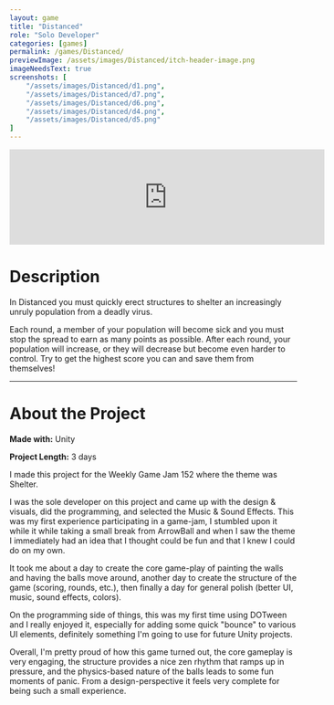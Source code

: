 ```yaml
---
layout: game
title: "Distanced"
role: "Solo Developer"
categories: [games]
permalink: /games/Distanced/
previewImage: /assets/images/Distanced/itch-header-image.png
imageNeedsText: true
screenshots: [
    "/assets/images/Distanced/d1.png",
    "/assets/images/Distanced/d7.png",
    "/assets/images/Distanced/d6.png",
    "/assets/images/Distanced/d4.png",
    "/assets/images/Distanced/d5.png"
]
---
```

<div class="itch-container">
<iframe src="https://itch.io/embed/664461" width="552" height="167" frameborder="0"><a href="https://jaideng123.itch.io/distanced">Distanced by jaideng123</a></iframe>
</div>

# Description
In Distanced you must quickly erect structures to shelter an increasingly unruly population from a deadly virus.

Each round, a member of your population will become sick and you must stop the spread to earn as many points as possible. After each round, your population will increase, or they will decrease but become even harder to control. Try to get the highest score you can and save them from themselves!

---
# About the Project
**Made with:** Unity

**Project Length:** 3 days

I made this project for the Weekly Game Jam 152 where the theme was Shelter.

I was the sole developer on this project and came up with the design & visuals, did the programming, and selected the Music & Sound Effects.
This was my first experience participating in a game-jam, I stumbled upon it while it while taking a small break from ArrowBall and when I saw the theme I immediately had an idea that I thought could be fun and that I knew I could do on my own.

It took me about a day to create the core game-play of painting the walls and having the balls move around, another day to create the structure of the game (scoring, rounds, etc.), then finally a day for general polish (better UI, music, sound effects, colors).

On the programming side of things, this was my first time using DOTween and I really enjoyed it, especially for adding some quick "bounce" to various UI elements, definitely something I'm going to use for future Unity projects.

Overall, I'm pretty proud of how this game turned out, the core gameplay is very engaging, the structure provides a nice zen rhythm that ramps up in pressure, and the physics-based nature of the balls leads to some fun moments of panic. From a design-perspective it feels very complete for being such a small experience.